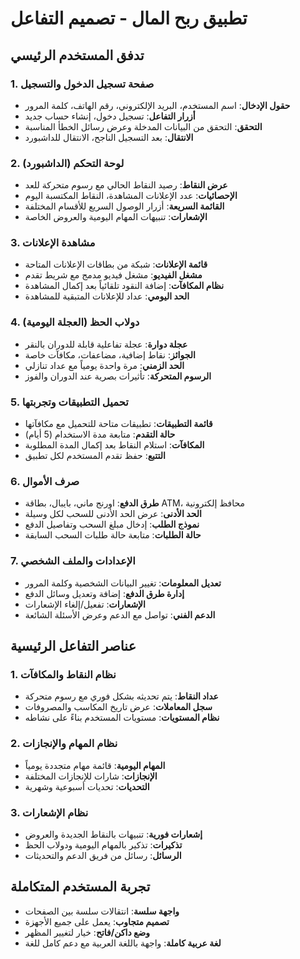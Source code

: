 # تطبيق ربح المال - تصميم التفاعل

## تدفق المستخدم الرئيسي

### 1. صفحة تسجيل الدخول والتسجيل
- **حقول الإدخال**: اسم المستخدم، البريد الإلكتروني، رقم الهاتف، كلمة المرور
- **أزرار التفاعل**: تسجيل دخول، إنشاء حساب جديد
- **التحقق**: التحقق من البيانات المدخلة وعرض رسائل الخطأ المناسبة
- **الانتقال**: بعد التسجيل الناجح، الانتقال للداشبورد

### 2. لوحة التحكم (الداشبورد)
- **عرض النقاط**: رصيد النقاط الحالي مع رسوم متحركة للعد
- **الإحصائيات**: عدد الإعلانات المشاهدة، النقاط المكتسبة اليوم
- **القائمة السريعة**: أزرار الوصول السريع للأقسام المختلفة
- **الإشعارات**: تنبيهات المهام اليومية والعروض الخاصة

### 3. مشاهدة الإعلانات
- **قائمة الإعلانات**: شبكة من بطاقات الإعلانات المتاحة
- **مشغل الفيديو**: مشغل فيديو مدمج مع شريط تقدم
- **نظام المكافآت**: إضافة النقود تلقائياً بعد إكمال المشاهدة
- **الحد اليومي**: عداد للإعلانات المتبقية للمشاهدة

### 4. دولاب الحظ (العجلة اليومية)
- **عجلة دوارة**: عجلة تفاعلية قابلة للدوران بالنقر
- **الجوائز**: نقاط إضافية، مضاعفات، مكافآت خاصة
- **الحد الزمني**: مرة واحدة يومياً مع عداد تنازلي
- **الرسوم المتحركة**: تأثيرات بصرية عند الدوران والفوز

### 5. تحميل التطبيقات وتجربتها
- **قائمة التطبيقات**: تطبيقات متاحة للتحميل مع مكافآتها
- **حالة التقدم**: متابعة مدة الاستخدام (5 أيام)
- **المكافآت**: استلام النقاط بعد إكمال المدة المطلوبة
- **التتبع**: حفظ تقدم المستخدم لكل تطبيق

### 6. صرف الأموال
- **طرق الدفع**: اورنج ماني، بايبال، بطاقة ATM، محافظ إلكترونية
- **الحد الأدنى**: عرض الحد الأدنى للسحب لكل وسيلة
- **نموذج الطلب**: إدخال مبلغ السحب وتفاصيل الدفع
- **حالة الطلبات**: متابعة حالة طلبات السحب السابقة

### 7. الإعدادات والملف الشخصي
- **تعديل المعلومات**: تغيير البيانات الشخصية وكلمة المرور
- **إدارة طرق الدفع**: إضافة وتعديل وسائل الدفع
- **الإشعارات**: تفعيل/إلغاء الإشعارات
- **الدعم الفني**: تواصل مع الدعم وعرض الأسئلة الشائعة

## عناصر التفاعل الرئيسية

### 1. نظام النقاط والمكافآت
- **عداد النقاط**: يتم تحديثه بشكل فوري مع رسوم متحركة
- **سجل المعاملات**: عرض تاريخ المكاسب والمصروفات
- **نظام المستويات**: مستويات المستخدم بناءً على نشاطه

### 2. نظام المهام والإنجازات
- **المهام اليومية**: قائمة مهام متجددة يومياً
- **الإنجازات**: شارات للإنجازات المختلفة
- **التحديات**: تحديات أسبوعية وشهرية

### 3. نظام الإشعارات
- **إشعارات فورية**: تنبيهات بالنقاط الجديدة والعروض
- **تذكيرات**: تذكير بالمهام اليومية ودولاب الحظ
- **الرسائل**: رسائل من فريق الدعم والتحديثات

## تجربة المستخدم المتكاملة
- **واجهة سلسة**: انتقالات سلسة بين الصفحات
- **تصميم متجاوب**: يعمل على جميع الأجهزة
- **وضع داكن/فاتح**: خيار لتغيير المظهر
- **لغة عربية كاملة**: واجهة باللغة العربية مع دعم كامل للغة